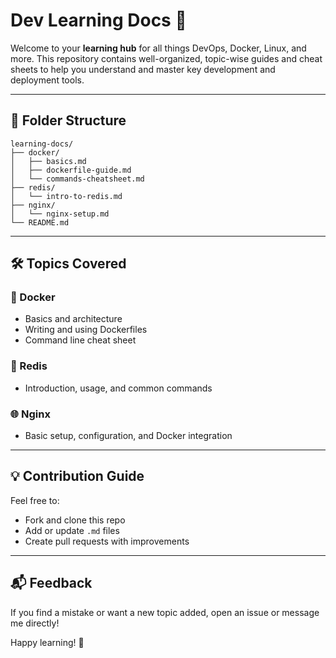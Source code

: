 # Dev Learning Docs 📘

Welcome to your **learning hub** for all things DevOps, Docker, Linux, and more. This repository contains well-organized, topic-wise guides and cheat sheets to help you understand and master key development and deployment tools.

---

## 📁 Folder Structure

```
learning-docs/
├── docker/
│   ├── basics.md
│   ├── dockerfile-guide.md
│   └── commands-cheatsheet.md
├── redis/
│   └── intro-to-redis.md
├── nginx/
│   └── nginx-setup.md
└── README.md
```

---

## 🛠 Topics Covered

### 🚢 Docker

* Basics and architecture
* Writing and using Dockerfiles
* Command line cheat sheet

### 🧠 Redis

* Introduction, usage, and common commands

### 🌐 Nginx

* Basic setup, configuration, and Docker integration

---

## 💡 Contribution Guide

Feel free to:

* Fork and clone this repo
* Add or update `.md` files
* Create pull requests with improvements

---

## 📬 Feedback

If you find a mistake or want a new topic added, open an issue or message me directly!

Happy learning! 🚀
